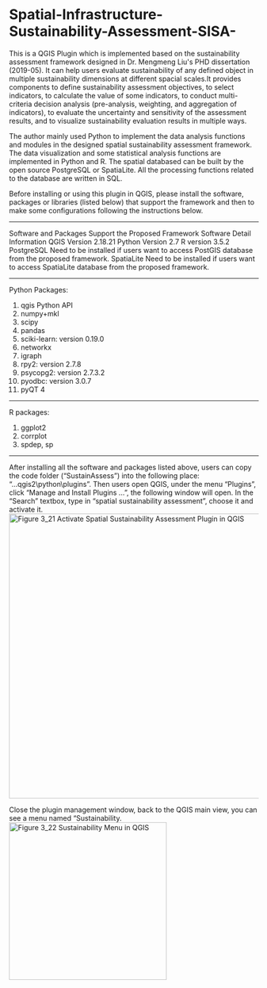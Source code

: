 # Spatial-Infrastructure-Sustainability-Assessment-SISA-
This is a QGIS Plugin which is implemented based on the sustainability assessment framework designed in Dr. Mengmeng Liu's PHD dissertation (2019-05). It can help users evaluate sustainability of any defined object in multiple sustainability dimensions at different spacial scales.It provides components to define sustainability assessment objectives, to select indicators, to calculate the value of some indicators, to conduct multi-criteria decision analysis (pre-analysis, weighting, and aggregation of indicators), to evaluate the uncertainty and sensitivity of the assessment results, and to visualize sustainability evaluation results in multiple ways. 

The author mainly used Python to implement the data analysis functions and modules in the designed spatial sustainability assessment framework. The data visualization and some statistical analysis functions are implemented in Python and R. The spatial databased can be built by the open source PostgreSQL or SpatiaLite. All the processing functions related to the database are written in SQL. 

Before installing or using this plugin in QGIS, please install the software, packages or libraries (listed below) that support the framework and then to make some configurations following the instructions below.

-------
Software and Packages Support the Proposed Framework
Software	       Detail Information
QGIS 	           Version 2.18.21
Python	         Version 2.7
R	               version 3.5.2
PostgreSQL	     Need to be installed if users want to access PostGIS database from the proposed framework.
SpatiaLite	     Need to be installed if users want to access SpatiaLite database from the proposed framework.

-------
Python Packages:	
1)	qgis Python API
2)	numpy+mkl
3)	scipy
4)	pandas
5)	sciki-learn: version 0.19.0
6)	networkx
7)	igraph
8)	rpy2: version 2.7.8
9)	psycopg2: version 2.7.3.2
10)	pyodbc: version 3.0.7
11)	pyQT 4
-------
R packages:	
1)	ggplot2
2)	corrplot
3)	spdep, sp
-------

After installing all the software and packages listed above, users can copy the code folder (“SustainAssess”) into the following place: “..\.qgis2\python\plugins”. 
Then users open QGIS, under the menu “Plugins”, click “Manage and Install Plugins …”, the following window will open. 
In the “Search” textbox, type in “spatial sustainability assessment”, choose it and activate it. 
<img width="575" alt="Figure 3_21 Activate Spatial Sustainability Assessment Plugin in QGIS" src="https://user-images.githubusercontent.com/10712058/89110924-010da400-d41e-11ea-8065-9289841ecc38.png">

Close the plugin management window, back to the QGIS main view, you can see a menu named “Sustainability.
<img width="318" alt="Figure 3_22 Sustainability Menu in QGIS" src="https://user-images.githubusercontent.com/10712058/89110923-010da400-d41e-11ea-8498-8328b2b64b9c.png">
